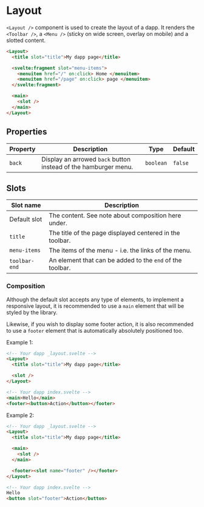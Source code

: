 # Layout

`<Layout />` component is used to create the layout of a dapp. It renders the `<Toolbar />`, a `<Menu />` (sticky on wide screen, overlay on mobile) and a slotted content.

```html
<Layout>
  <title slot="title">My dapp page</title>

  <svelte:fragment slot="menu-items">
    <menuitem href="/" on:click> Home </menuitem>
    <menuitem href="/page" on:click> page </menuitem>
  </svelte:fragment>

  <main>
    <slot />
  </main>
</Layout>
```

## Properties

| Property | Description                                                     | Type      | Default |
| -------- | --------------------------------------------------------------- | --------- | ------- |
| `back`   | Display an arrowed `back` button instead of the hamburger menu. | `boolean` | `false` |

## Slots

| Slot name     | Description                                               |
| ------------- | --------------------------------------------------------- |
| Default slot  | The content. See note about composition here under.       |
| `title`       | The title of the page displayed centered in the toolbar.  |
| `menu-items`  | The items of the menu - i.e. the links of the menu.       |
| `toolbar-end` | An element that can be added to the `end` of the toolbar. |

### Composition

Although the default slot accepts any type of elements, to implement a responsive layout, it is recommended to use a `main` element that will be styled by the library.

Likewise, if you wish to display some footer action, it is also recommended to use a `footer` element that is automatically absolutely positioned too.

Example 1:

```html
<!-- Your dapp _layout.svelte -->
<Layout>
  <title slot="title">My dapp page</title>

  <slot />
</Layout>

<!-- Your dapp index.svelte -->
<main>Hello</main>
<footer><button>Action</button></footer>
```

Example 2:

```html
<!-- Your dapp _layout.svelte -->
<Layout>
  <title slot="title">My dapp page</title>

  <main>
    <slot />
  </main>

  <footer><slot name="footer" /></footer>
</Layout>

<!-- Your dapp index.svelte -->
Hello
<button slot="footer">Action</button>
```
